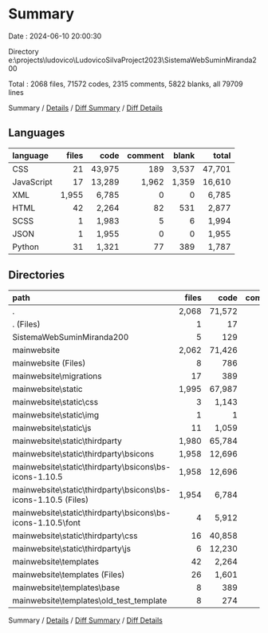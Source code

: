 # Summary

Date : 2024-06-10 20:00:30

Directory e:\\projects\\ludovico\\LudovicoSilvaProject2023\\SistemaWebSuminMiranda200

Total : 2068 files,  71572 codes, 2315 comments, 5822 blanks, all 79709 lines

Summary / [Details](details.md) / [Diff Summary](diff.md) / [Diff Details](diff-details.md)

## Languages
| language | files | code | comment | blank | total |
| :--- | ---: | ---: | ---: | ---: | ---: |
| CSS | 21 | 43,975 | 189 | 3,537 | 47,701 |
| JavaScript | 17 | 13,289 | 1,962 | 1,359 | 16,610 |
| XML | 1,955 | 6,785 | 0 | 0 | 6,785 |
| HTML | 42 | 2,264 | 82 | 531 | 2,877 |
| SCSS | 1 | 1,983 | 5 | 6 | 1,994 |
| JSON | 1 | 1,955 | 0 | 0 | 1,955 |
| Python | 31 | 1,321 | 77 | 389 | 1,787 |

## Directories
| path | files | code | comment | blank | total |
| :--- | ---: | ---: | ---: | ---: | ---: |
| . | 2,068 | 71,572 | 2,315 | 5,822 | 79,709 |
| . (Files) | 1 | 17 | 1 | 5 | 23 |
| SistemaWebSuminMiranda200 | 5 | 129 | 17 | 61 | 207 |
| mainwebsite | 2,062 | 71,426 | 2,297 | 5,756 | 79,479 |
| mainwebsite (Files) | 8 | 786 | 43 | 225 | 1,054 |
| mainwebsite\\migrations | 17 | 389 | 16 | 98 | 503 |
| mainwebsite\\static | 1,995 | 67,987 | 2,156 | 4,902 | 75,045 |
| mainwebsite\\static\\css | 3 | 1,143 | 58 | 234 | 1,435 |
| mainwebsite\\static\\img | 1 | 1 | 0 | 0 | 1 |
| mainwebsite\\static\\js | 11 | 1,059 | 127 | 145 | 1,331 |
| mainwebsite\\static\\thirdparty | 1,980 | 65,784 | 1,971 | 4,523 | 72,278 |
| mainwebsite\\static\\thirdparty\\bsicons | 1,958 | 12,696 | 14 | 10 | 12,720 |
| mainwebsite\\static\\thirdparty\\bsicons\\bs-icons-1.10.5 | 1,958 | 12,696 | 14 | 10 | 12,720 |
| mainwebsite\\static\\thirdparty\\bsicons\\bs-icons-1.10.5 (Files) | 1,954 | 6,784 | 0 | 0 | 6,784 |
| mainwebsite\\static\\thirdparty\\bsicons\\bs-icons-1.10.5\\font | 4 | 5,912 | 14 | 10 | 5,936 |
| mainwebsite\\static\\thirdparty\\css | 16 | 40,858 | 122 | 3,299 | 44,279 |
| mainwebsite\\static\\thirdparty\\js | 6 | 12,230 | 1,835 | 1,214 | 15,279 |
| mainwebsite\\templates | 42 | 2,264 | 82 | 531 | 2,877 |
| mainwebsite\\templates (Files) | 26 | 1,601 | 64 | 382 | 2,047 |
| mainwebsite\\templates\\base | 8 | 389 | 18 | 89 | 496 |
| mainwebsite\\templates\\old_test_template | 8 | 274 | 0 | 60 | 334 |

Summary / [Details](details.md) / [Diff Summary](diff.md) / [Diff Details](diff-details.md)